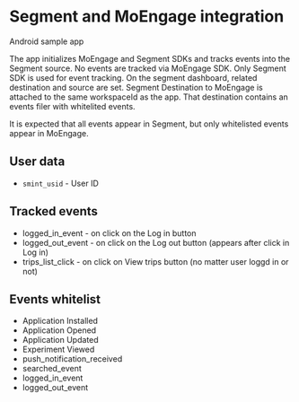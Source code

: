 # Segment and MoEngage integration

Android sample app

The app initializes MoEngage and Segment SDKs and tracks events into the Segment source.
No events are tracked via MoEngage SDK. Only Segment SDK is used for event tracking.
On the segment dashboard, related destination and source are set.
Segment Destination to MoEngage is attached to the same workspaceId as the app.
That destination contains an events filer with whitelited events.

It is expected that all events appear in Segment, but only whitelisted events appear in MoEngage.

## User data

* `smint_usid` - User ID

## Tracked events

* logged_in_event - on click on the Log in button
* logged_out_event - on click on the Log out button (appears after click in Log in)
* trips_list_click - on click on View trips button (no matter user loggd in or not)

## Events whitelist

* Application Installed
* Application Opened
* Application Updated
* Experiment Viewed
* push_notification_received
* searched_event
* logged_in_event
* logged_out_event
